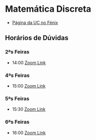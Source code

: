 # Matemática Discreta

- [Página da UC no Fénix](https://fenix.tecnico.ulisboa.pt/disciplinas/MD564511132646/2020-2021/2-semestre)

## Horários de Dúvidas

### 2ªs Feiras

- 14:00 [Zoom Link](https://videoconf-colibri.zoom.us/j/82306582310?pwd=Rm5uMUlSbUFTQXh0c256UHJLMXhIdz09)

### 4ªs Feiras

- 15:00 [Zoom Link](https://videoconf-colibri.zoom.us/j/81836698782?pwd=RzM4ZTQ3cEpaSXplNHBNYWc2ZDFYZz09)

### 5ªs Feiras

- 15:30 [Zoom Link](https://videoconf-colibri.zoom.us/j/89874769707?pwd=TzBTdjlSVzhVSHkxTytkT2EwREhKdz09)

### 6ªs Feiras

- 16:00 [Zoom Link](https://videoconf-colibri.zoom.us/j/89394927124?pwd=L3hBRXR4amM3RG9kcmo1MWhiYkhhZz09)
